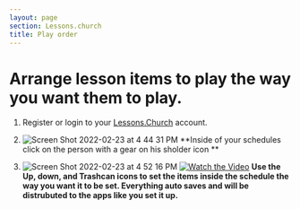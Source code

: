 ```yaml
---
layout: page
section: Lessons.church
title: Play order
---
```


# Arrange lesson items to play the way you want them to play.

1. Register or login to your [Lessons.Church](https://lessons.church/login) account.

2. ![Screen Shot 2022-02-23 at 4 44 31 PM](https://user-images.githubusercontent.com/65249159/155423550-abe3919f-b1a6-4ee3-9035-ca467318dd44.png)
   **Inside of your schedules click on the person with a gear on his sholder icon **

3. ![Screen Shot 2022-02-23 at 4 52 16 PM](https://user-images.githubusercontent.com/65249159/155423729-5705f672-4649-438e-88ea-1f0834ada842.png)
   [![Watch the Video](https://img.youtube.com/vi/VSEee0KOYCQ/0.jpg)](https://www.youtube.com/watch?v=VSEee0KOYCQ)
   **Use the Up, down, and Trashcan icons to set the items inside the schedule the way you want it to be set. Everything auto saves and will be distrubuted to the apps like you set it up.**
